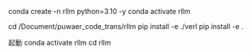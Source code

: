 conda create -n rllm python=3.10 -y
conda activate rllm

cd /Document/puwaer_code_trans/rllm
pip install -e ./verl
pip install -e .


起動
conda activate rllm
cd rllm

